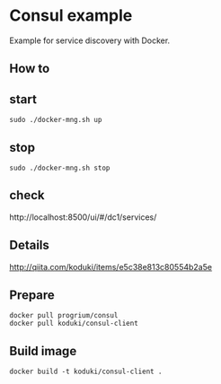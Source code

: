 Consul example
=======================

Example for service discovery with Docker.

How to
-----------------------

## start

```[bash]
sudo ./docker-mng.sh up
```

## stop

```[bash]
sudo ./docker-mng.sh stop
```

## check

http://localhost:8500/ui/#/dc1/services/

Details
-----------------------

http://qiita.com/koduki/items/e5c38e813c80554b2a5e


Prepare
-----------------------

```[bash]
docker pull progrium/consul
docker pull koduki/consul-client
```


Build image
-----------------------

```[bash]
docker build -t koduki/consul-client .
```
